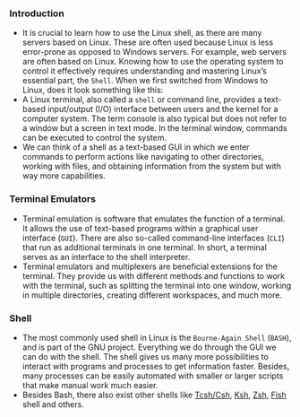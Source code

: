 ### Introduction
- It is crucial to learn how to use the Linux shell, as there are many servers based on Linux. These are often used because Linux is less error-prone as opposed to Windows servers. For example, web servers are often based on Linux. Knowing how to use the operating system to control it effectively requires understanding and mastering Linux’s essential part, the `Shell`. When we first switched from Windows to Linux, does it look something like this:
- A Linux terminal, also called a `shell` or command line, provides a text-based input/output (I/O) interface between users and the kernel for a computer system. The term console is also typical but does not refer to a window but a screen in text mode. In the terminal window, commands can be executed to control the system.
- We can think of a shell as a text-based GUI in which we enter commands to perform actions like navigating to other directories, working with files, and obtaining information from the system but with way more capabilities.


### Terminal Emulators
- Terminal emulation is software that emulates the function of a terminal. It allows the use of text-based programs within a graphical user interface (`GUI`). There are also so-called command-line interfaces (`CLI`) that run as additional terminals in one terminal. In short, a terminal serves as an interface to the shell interpreter.
- Terminal emulators and multiplexers are beneficial extensions for the terminal. They provide us with different methods and functions to work with the terminal, such as splitting the terminal into one window, working in multiple directories, creating different workspaces, and much more.


### Shell
- The most commonly used shell in Linux is the `Bourne-Again Shell` (`BASH`), and is part of the GNU project. Everything we do through the GUI we can do with the shell. The shell gives us many more possibilities to interact with programs and processes to get information faster. Besides, many processes can be easily automated with smaller or larger scripts that make manual work much easier.
- Besides Bash, there also exist other shells like [Tcsh/Csh](https://en.wikipedia.org/wiki/Tcsh), [Ksh](https://en.wikipedia.org/wiki/KornShell), [Zsh](https://en.wikipedia.org/wiki/Z_shell), [Fish](https://en.wikipedia.org/wiki/Friendly_interactive_shell) shell and others.